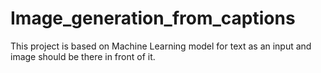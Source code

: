 # Image_generation_from_captions
This project is based on Machine Learning model for text as an input and image should be there in front of it.
